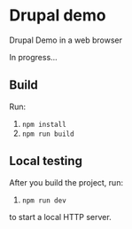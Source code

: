 # Drupal demo

Drupal Demo in a web browser

In progress...

## Build

Run:

1. `npm install`
1. `npm run build`

## Local testing

After you build the project, run:

1. `npm run dev`

to start a local HTTP server.
